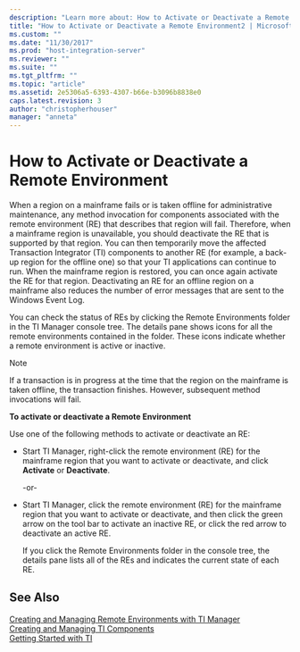 ```yaml
---
description: "Learn more about: How to Activate or Deactivate a Remote Environment"
title: "How to Activate or Deactivate a Remote Environment2 | Microsoft Docs"
ms.custom: ""
ms.date: "11/30/2017"
ms.prod: "host-integration-server"
ms.reviewer: ""
ms.suite: ""
ms.tgt_pltfrm: ""
ms.topic: "article"
ms.assetid: 2e5306a5-6393-4307-b66e-b3096b8838e0
caps.latest.revision: 3
author: "christopherhouser"
manager: "anneta"
---
```

# How to Activate or Deactivate a Remote Environment
When a region on a mainframe fails or is taken offline for administrative maintenance, any method invocation for components associated with the remote environment (RE) that describes that region will fail. Therefore, when a mainframe region is unavailable, you should deactivate the RE that is supported by that region. You can then temporarily move the affected Transaction Integrator (TI) components to another RE (for example, a back-up region for the offline one) so that your TI applications can continue to run. When the mainframe region is restored, you can once again activate the RE for that region. Deactivating an RE for an offline region on a mainframe also reduces the number of error messages that are sent to the Windows Event Log.  
  
 You can check the status of REs by clicking the Remote Environments folder in the TI Manager console tree. The details pane shows icons for all the remote environments contained in the folder. These icons indicate whether a remote environment is active or inactive.  
  
> [!NOTE]
>  If a transaction is in progress at the time that the region on the mainframe is taken offline, the transaction finishes. However, subsequent method invocations will fail.  
  
 **To activate or deactivate a Remote Environment**  
  
 Use one of the following methods to activate or deactivate an RE:  
  
- Start TI Manager, right-click the remote environment (RE) for the mainframe region that you want to activate or deactivate, and click **Activate** or **Deactivate**.  
  
   -or-  
  
- Start TI Manager, click the remote environment (RE) for the mainframe region that you want to activate or deactivate, and then click the green arrow on the tool bar to activate an inactive RE, or click the red arrow to deactivate an active RE.  
  
  If you click the Remote Environments folder in the console tree, the details pane lists all of the REs and indicates the current state of each RE.  
  
## See Also  
 [Creating and Managing Remote Environments with TI Manager](../core/creating-and-managing-remote-environments-with-ti-manager1.md)   
 [Creating and Managing TI Components](../core/creating-and-managing-ti-components2.md)   
 [Getting Started with TI](../core/getting-started-with-ti1.md)
